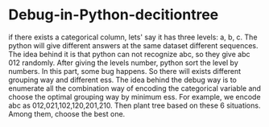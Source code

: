 # Debug-in-Python-decitiontree
if there exists a categorical column, lets' say it has three levels: a, b, c. The python will give different answers at the same dataset different sequences. 
The idea behind it is that python can not recognize abc, so they give abc 012 randomly. After giving the levels number, python sort the level by numbers. In this part, some bug happens. So there will exists different grouping way and different ess.
The idea behind the debug way is to enumerate all the combination way of encoding the categorical variable and choose the optimal grouping way by minimum ess. For example, we encode abc as 012,021,102,120,201,210. Then plant tree based on these 6 situations. Among them, choose the best one.
